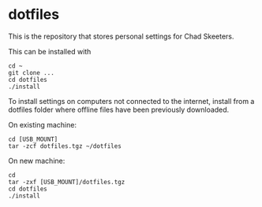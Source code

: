 dotfiles
========

This is the repository that stores personal settings for Chad Skeeters.

This can be installed with

    cd ~
    git clone ...
    cd dotfiles
    ./install

To install settings on computers not connected to the internet, install from a dotfiles folder where offline files have been previously downloaded.

On existing machine:

    cd [USB_MOUNT]
    tar -zcf dotfiles.tgz ~/dotfiles

On new machine:

    cd
    tar -zxf [USB_MOUNT]/dotfiles.tgz
    cd dotfiles
    ./install
